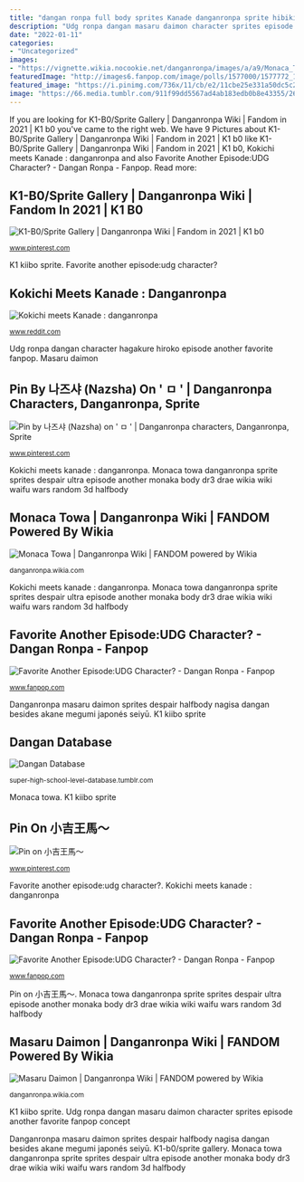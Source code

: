 ```yaml
---
title: "dangan ronpa full body sprites Kanade danganronpa sprite hibiki sdra2 body psychopaths much why another super sprites game kokichi meets fanganronpa debate satan reddit shit"
description: "Udg ronpa dangan masaru daimon character sprites episode another favorite fanpop concept"
date: "2022-01-11"
categories:
- "Uncategorized"
images:
- "https://vignette.wikia.nocookie.net/danganronpa/images/a/a9/Monaca_Towa_Halfbody_Sprite_(1).png/revision/latest/scale-to-width-down/276?cb=20170629140855"
featuredImage: "http://images6.fanpop.com/image/polls/1577000/1577772_1469735711650_full.png"
featured_image: "https://i.pinimg.com/736x/11/cb/e2/11cbe25e331a50dc5c28141b90376ff9.jpg"
image: "https://66.media.tumblr.com/911f99dd5567ad4ab183edb0b8e43355/264e538db650ce48-35/s400x600/31df9a66cf1e8827543afc8378918b49f06d9894.png"
---
```


If you are looking for K1-B0/Sprite Gallery | Danganronpa Wiki | Fandom in 2021 | K1 b0 you've came to the right web. We have 9 Pictures about K1-B0/Sprite Gallery | Danganronpa Wiki | Fandom in 2021 | K1 b0 like K1-B0/Sprite Gallery | Danganronpa Wiki | Fandom in 2021 | K1 b0, Kokichi meets Kanade : danganronpa and also Favorite Another Episode:UDG Character? - Dangan Ronpa - Fanpop. Read more:

## K1-B0/Sprite Gallery | Danganronpa Wiki | Fandom In 2021 | K1 B0

![K1-B0/Sprite Gallery | Danganronpa Wiki | Fandom in 2021 | K1 b0](https://i.pinimg.com/736x/11/cb/e2/11cbe25e331a50dc5c28141b90376ff9.jpg "Kokichi meets kanade : danganronpa")

<small>www.pinterest.com</small>

K1 kiibo sprite. Favorite another episode:udg character?

## Kokichi Meets Kanade : Danganronpa

![Kokichi meets Kanade : danganronpa](https://i.redd.it/5ctgkzvpetv01.png "Kanade danganronpa sprite hibiki sdra2 body psychopaths much why another super sprites game kokichi meets fanganronpa debate satan reddit shit")

<small>www.reddit.com</small>

Udg ronpa dangan character hagakure hiroko episode another favorite fanpop. Masaru daimon

## Pin By 나즈샤 (Nazsha) On &#039; ㅁ &#039; | Danganronpa Characters, Danganronpa, Sprite

![Pin by 나즈샤 (Nazsha) on &#039; ㅁ &#039; | Danganronpa characters, Danganronpa, Sprite](https://i.pinimg.com/736x/10/86/c6/1086c6a372767dda394bba2125db86c8.jpg "Favorite another episode:udg character?")

<small>www.pinterest.com</small>

Kokichi meets kanade : danganronpa. Monaca towa danganronpa sprite sprites despair ultra episode another monaka body dr3 drae wikia wiki waifu wars random 3d halfbody

## Monaca Towa | Danganronpa Wiki | FANDOM Powered By Wikia

![Monaca Towa | Danganronpa Wiki | FANDOM powered by Wikia](https://vignette.wikia.nocookie.net/danganronpa/images/a/a9/Monaca_Towa_Halfbody_Sprite_(1).png/revision/latest/scale-to-width-down/276?cb=20170629140855 "Masaru daimon")

<small>danganronpa.wikia.com</small>

Kokichi meets kanade : danganronpa. Monaca towa danganronpa sprite sprites despair ultra episode another monaka body dr3 drae wikia wiki waifu wars random 3d halfbody

## Favorite Another Episode:UDG Character? - Dangan Ronpa - Fanpop

![Favorite Another Episode:UDG Character? - Dangan Ronpa - Fanpop](http://images6.fanpop.com/image/polls/1577000/1577772_1469735711650_full.png "K1-b0/sprite gallery")

<small>www.fanpop.com</small>

Danganronpa masaru daimon sprites despair halfbody nagisa dangan besides akane megumi japonés seiyū. K1 kiibo sprite

## Dangan Database

![Dangan Database](https://66.media.tumblr.com/911f99dd5567ad4ab183edb0b8e43355/264e538db650ce48-35/s400x600/31df9a66cf1e8827543afc8378918b49f06d9894.png "K1 kiibo sprite")

<small>super-high-school-level-database.tumblr.com</small>

Monaca towa. K1 kiibo sprite

## Pin On 小吉王馬〜

![Pin on 小吉王馬〜](https://i.pinimg.com/originals/2d/e9/1d/2de91d416628359d32f6b5e9f0be289a.png "K1-b0/sprite gallery")

<small>www.pinterest.com</small>

Favorite another episode:udg character?. Kokichi meets kanade : danganronpa

## Favorite Another Episode:UDG Character? - Dangan Ronpa - Fanpop

![Favorite Another Episode:UDG Character? - Dangan Ronpa - Fanpop](http://images6.fanpop.com/image/polls/1577000/1577772_1469735540386_full.png "Monaca towa danganronpa sprite sprites despair ultra episode another monaka body dr3 drae wikia wiki waifu wars random 3d halfbody")

<small>www.fanpop.com</small>

Pin on 小吉王馬〜. Monaca towa danganronpa sprite sprites despair ultra episode another monaka body dr3 drae wikia wiki waifu wars random 3d halfbody

## Masaru Daimon | Danganronpa Wiki | FANDOM Powered By Wikia

![Masaru Daimon | Danganronpa Wiki | FANDOM powered by Wikia](https://vignette.wikia.nocookie.net/danganronpa/images/2/29/Masaru_Daimon_Halfbody_Sprite_(2).png/revision/latest?cb=20170629133153 "Favorite another episode:udg character?")

<small>danganronpa.wikia.com</small>

K1 kiibo sprite. Udg ronpa dangan masaru daimon character sprites episode another favorite fanpop concept

Danganronpa masaru daimon sprites despair halfbody nagisa dangan besides akane megumi japonés seiyū. K1-b0/sprite gallery. Monaca towa danganronpa sprite sprites despair ultra episode another monaka body dr3 drae wikia wiki waifu wars random 3d halfbody
